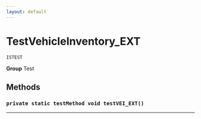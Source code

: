 ```yaml
---
layout: default
---
```

# TestVehicleInventory_EXT

`ISTEST`



**Group** Test

## Methods
### `private static testMethod void testVEI_EXT()`
---
